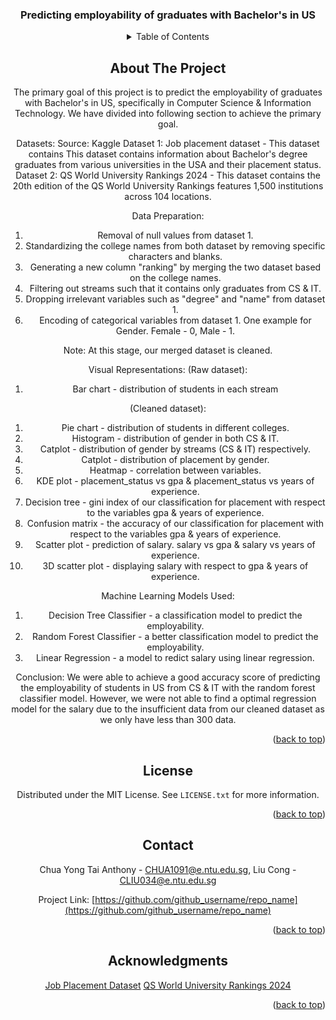 <!-- Improved compatibility of back to top link: See: https://github.com/othneildrew/Best-README-Template/pull/73 -->
<a name="readme-top"></a>

<div align="center">
<h3 align="center">Predicting employability of graduates with Bachelor's in US</h3>

<!-- TABLE OF CONTENTS -->
<details>
  <summary>Table of Contents</summary>
  <ol>
    <li>
      <a href="#about-the-project">About The Project</a>
    </li>
    <li><a href="#license">License</a></li>
    <li><a href="#contact">Contact</a></li>
    <li><a href="#acknowledgments">Acknowledgments</a></li>
  </ol>
</details>



<!-- ABOUT THE PROJECT -->
## About The Project
The primary goal of this project is to predict the employability of graduates with Bachelor's in US, specifically in Computer Science & Information Technology. We have divided into following section to achieve the primary goal. 

Datasets:
Source: Kaggle
Dataset 1: Job placement dataset - This dataset contains This dataset contains information about Bachelor's degree graduates from various universities in the USA and their placement status. 
Dataset 2: QS World University Rankings 2024 - This dataset contains the 20th edition of the QS World University Rankings features 1,500 institutions across 104 locations.

Data Preparation:
1) Removal of null values from dataset 1.
2) Standardizing the college names from both dataset by removing specific characters and blanks.
3) Generating a new column "ranking" by merging the two dataset based on the college names.
4) Filtering out streams such that it contains only graduates from CS & IT.
5) Dropping irrelevant variables such as "degree" and "name" from dataset 1.
6) Encoding of categorical variables from dataset 1. One example for Gender. Female - 0, Male - 1.

Note:
At this stage, our merged dataset is cleaned.

Visual Representations:
(Raw dataset):
1) Bar chart - distribution of students in each stream

(Cleaned dataset):
1) Pie chart - distribution of students in different colleges.
2) Histogram - distribution of gender in both CS & IT.
3) Catplot - distribution of gender by streams (CS & IT) respectively.
4) Catplot - distribution of placement by gender.
5) Heatmap - correlation between variables.
6) KDE plot - placement_status vs gpa & placement_status vs years of experience.
7) Decision tree - gini index of our classification for placement with respect to the variables gpa & years of experience. 
8) Confusion matrix - the accuracy of our classification for placement with respect to the variables gpa & years of experience.
9) Scatter plot - prediction of salary. salary vs gpa & salary vs years of experience.
10) 3D scatter plot - displaying salary with respect to gpa & years of experience.

Machine Learning Models Used:
1) Decision Tree Classifier - a classification model to predict the employability.
2) Random Forest Classifier - a better classification model to predict the employability.
3) Linear Regression - a model to redict salary using linear regression.

Conclusion: 
We were able to achieve a good accuracy score of predicting the employability of students in US from CS & IT with the random forest classifier model. 
However, we were not able to find a optimal regression model for the salary due to the insufficient data from our cleaned dataset as we only have less than 300 data.

<p align="right">(<a href="#readme-top">back to top</a>)</p>

<!-- LICENSE -->
## License

Distributed under the MIT License. See `LICENSE.txt` for more information.

<p align="right">(<a href="#readme-top">back to top</a>)</p>



<!-- CONTACT -->
## Contact

Chua Yong Tai Anthony - CHUA1091@e.ntu.edu.sg, Liu Cong - CLIU034@e.ntu.edu.sg

Project Link: [https://github.com/github_username/repo_name](https://github.com/github_username/repo_name)

<p align="right">(<a href="#readme-top">back to top</a>)</p>



<!-- ACKNOWLEDGMENTS -->
## Acknowledgments

[Job Placement Dataset]
[QS World University Rankings 2024]

<p align="right">(<a href="#readme-top">back to top</a>)</p>

<!-- MARKDOWN LINKS & IMAGES -->
[Job Placement Dataset]: https://www.kaggle.com/datasets/mahad049/job-placement-dataset/data
[QS World University Rankings 2024]: https://www.kaggle.com/datasets/joebeachcapital/qs-world-university-rankings-2024
